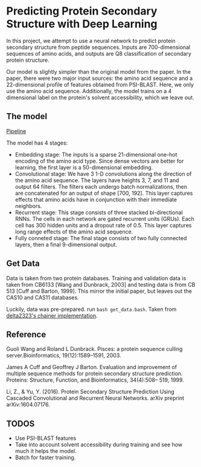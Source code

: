 # Predicting Protein Secondary Structure with Deep Learning

In this project, we attempt to use a neural network to predict protein 
secondary structure from peptide sequences. Inputs are 700-dimensional 
sequences of amino acids, and outputs are Q8 classification of secondary
protein structure.

Our model is slightly simpler than the original model from the paper.
In the paper, there were two major input sources: the amino acid sequence and
a 22-dimensional profile of features obtained from PSI-BLAST. Here, we only use
the amino acid sequence. Additionally, the model trains on a 4 dimensional
label on the protein's solvent accessibility, which we leave out.

## The model

[Pipeline](proteinrnn_pipeline.png "Pipeline")

The model has 4 stages:
- Embedding stage: The inputs is a sparse 21-dimensional one-hot encoding of 
the amino acid type. Since dense vectors are better for learning, the first
layer is a 50-dimensional embedding.
- Convolutional stage: We have 3 1-D convolutions along the direction of the
amino acid sequence. The layers have heights 3, 7, and 11 and output 64 
filters. The filters each undergo batch normalizations, then are concatenated 
for an output of shape [700, 192]. This layer captures effects that amino 
acids have in conjunction with their immediate neighbors.
- Recurrent stage: This stage consists of three stacked bi-directional RNNs.
The cells in each network are gated recurrent units (GRUs). Each cell has 300 hidden units and a dropout rate of 0.5. This layer captures long range effects of the amino acid sequence.
- Fully conneted stage: The final stage consists of two fully connected layers,
then a final 9-dimensional output.

## Get Data

Data is taken from two protein databases. Training and validation data is taken
from CB6133 [Wang and Dunbrack, 2003] and testing data is from CB 513 [Cuff 
and Barton, 1999]. This mirror the initial paper, but leaves out the CAS10 and CAS11 databases.

Luckily, data was pre-prepared. run ```bash get_data.bash```. Taken from [delta2323's chainer implementation](https://github.com/delta2323/BMI219-2017-ProteinFolding).

## Reference

Guoli Wang and Roland L Dunbrack. Pisces: a protein sequence culling server.Bioinformatics, 19(12):1589–1591, 2003.

James A Cuff and Geoffrey J Barton. Evaluation and improvement of multiple sequence methods for protein secondary structure prediction. Proteins: Structure, Function, and Bioinformatics, 34(4):508– 519, 1999. 

Li, Z., & Yu, Y. (2016). Protein Secondary Structure Prediction Using Cascaded Convolutional and Recurrent Neural Networks. arXiv preprint arXiv:1604.07176.

## TODOS

- Use PSI-BLAST features
- Take into account solvent accessibility during training and see how much it
helps the model.
- Batch for faster training.